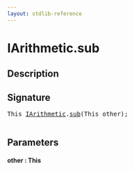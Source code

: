 ```yaml
---
layout: stdlib-reference
---
```


# IArithmetic\.sub

## Description





## Signature 

<pre>
<span class="code_keyword">This</span> <a href="/stdlib-reference/interfaces/IArithmetic/index" class="code_type">IArithmetic</a>.<a href="/stdlib-reference/interfaces/IArithmetic/sub">sub</a>(<span class="code_keyword">This</span> <span class='code_param'>other</span>);

</pre>

## Parameters

#### other  : This

